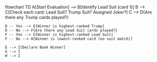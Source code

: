 flowchart TD
    A[Start Evaluation] --> B[Identify Lead Suit (card 1)]
    B --> C[Check each card: Lead Suit? Trump Suit? Assigned Joker?]
    C --> D{Are there any Trump cards played?}
    
    D -- Yes --> E[Winner is highest-ranked Trump]
    D -- No --> F{Are there any Lead Suit cards played?}
    F -- Yes --> G[Winner is highest-ranked Lead Suit]
    F -- No --> H[Winner is lowest-ranked card (no suit match)]
    
    E --> I[Declare Book Winner]
    G --> I
    H --> I